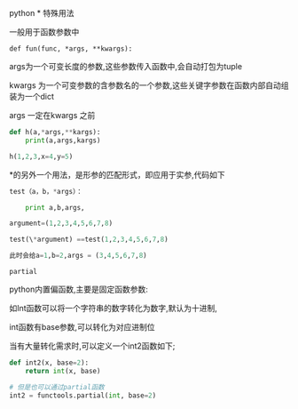 python * 特殊用法

一般用于函数参数中

`def fun(func, *args, **kwargs):`

args为一个可变长度的参数,这些参数传入函数中,会自动打包为tuple

kwargs 为一个可变参数的含参数名的一个参数,这些关键字参数在函数内部自动组装为一个dict

args 一定在kwargs 之前

```python
def h(a,*args,**kargs):
    print(a,args,kargs)

h(1,2,3,x=4,y=5)
```

*的另外一个用法，是形参的匹配形式，即应用于实参,代码如下

```python
test（a，b，*args）：

​    print a,b,args,

argument=(1,2,3,4,5,6,7,8)

test(\*argument) ==test(1,2,3,4,5,6,7,8)

此时会给a=1,b=2,args = (3,4,5,6,7,8)
```



`partial`

python内置偏函数,主要是固定函数参数:

如Int函数可以将一个字符串的数字转化为数字,默认为十进制,

int函数有base参数,可以转化为对应进制位

当有大量转化需求时,可以定义一个int2函数如下;

```python
def int2(x, base=2):
    return int(x, base)

# 但是也可以通过partial函数
int2 = functools.partial(int, base=2)
```

